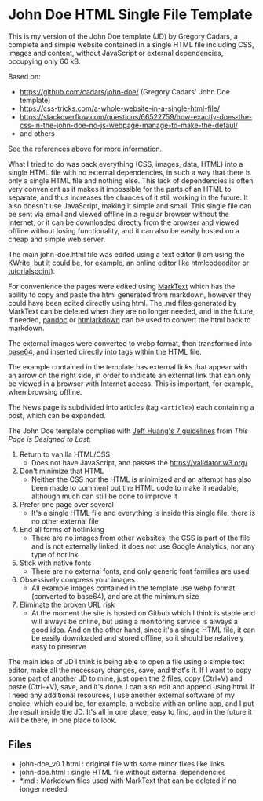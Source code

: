 # John Doe HTML Single File Template

This is my version of the John Doe template (JD) by Gregory Cadars, a complete and simple website contained in a single HTML file including CSS, images and content, without JavaScript or external dependencies, occupying only 60 kB.

Based on:

- https://github.com/cadars/john-doe/  (Gregory Cadars' John Doe template)
- https://css-tricks.com/a-whole-website-in-a-single-html-file/
- https://stackoverflow.com/questions/66522759/how-exactly-does-the-css-in-the-john-doe-no-js-webpage-manage-to-make-the-defaul/
- and others

See the references above for more information.

What I tried to do was pack everything (CSS, images, data, HTML) into a single HTML file with no external dependencies, in such a way that there is only a single HTML file and nothing else. This lack of dependencies is often very convenient as it makes it impossible for the parts of an HTML to separate, and thus increases the chances of it still working in the future. It also doesn't use JavaScript, making it simple and small. This single file can be sent via email and viewed offline in a regular browser without the Internet, or it can be downloaded directly from the browser and viewed offline without losing functionality, and it can also be easily hosted on a cheap and simple web server.

The main john-doe.html file was edited using a text editor (I am using the [KWrite](https://apps.kde.org/kwrite/), but it could be, for example, an online editor like [htmlcodeeditor](https://htmlcodeeditor.com/) or [tutorialspoint](https://www.tutorialspoint.com/online_html_editor.php)).

For convenience the pages were edited using [MarkText](https://github.com/marktext/marktext) which has the ability to copy and paste the html generated from markdown, however they could have been edited directly using html. The .md files generated by MarkText can be deleted when they are no longer needed, and in the future, if needed, [pandoc](https://pandoc.org/try/) or [htmlarkdown](https://evitanrelta.github.io/htmlmarkdown/) can be used to convert the html back to markdown.

The external images were converted to webp format, then transformed into [base64](https://linux.die.net/man/1/base64), and inserted directly into tags within the HTML file.

The example contained in the template has external links that appear with an arrow on the right side, in order to indicate an external link that can only be viewed in a browser with Internet access. This is important, for example, when browsing offline.

The News page is subdivided into articles (tag `<article>`) each containing a post, which can be expanded.

The John Doe template complies with [Jeff Huang's 7 guidelines](https://jeffhuang.com/designed_to_last/) from *This Page is Designed to Last*:

1. Return to vanilla HTML/CSS
   - Does not have JavaScript, and passes the https://validator.w3.org/
2. Don't minimize that HTML
   - Neither the CSS nor the HTML is minimized and an attempt has also been made to comment out the HTML code to make it readable, although much can still be done to improve it
3. Prefer one page over several
   - It's a single HTML file and everything is inside this single file, there is no other external file
4. End all forms of hotlinking
   - There are no images from other websites, the CSS is part of the file and is not externally linked, it does not use Google Analytics, nor any type of hotlink
5. Stick with native fonts
   - There are no external fonts, and only generic font families are used
6. Obsessively compress your images
   - All example images contained in the template use webp format (converted to base64), and are at the minimum size
7. Eliminate the broken URL risk
   - At the moment the site is hosted on Github which I think is stable and will always be online, but using a monitoring service is always a good idea. And on the other hand, since it's a single HTML file, it can be easily downloaded and stored offline, so it should be relatively easy to preserve

The main idea of JD I think is being able to open a file using a simple text editor, make all the necessary changes, save, and that's it. If I want to copy some part of another JD to mine, just open the 2 files, copy (Ctrl+V) and paste (Ctrl-+V), save, and it's done. I can also edit and append using html. If I need any additional resources, I use another external software of my choice, which could be, for example, a website with an online app, and I put the result inside the JD. It's all in one place, easy to find, and in the future it will be there, in one place to look.

## Files

- john-doe_v0.1.html : original file with some minor fixes like links
- john-doe.html : single HTML file without external dependencies
- *.md : Markdown files used with MarkText that can be deleted if no longer needed
